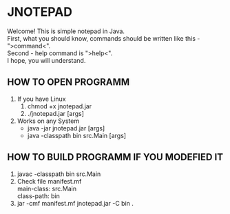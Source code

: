 # JNOTEPAD
Welcome! This is simple notepad in Java.\
First, what you should know, commands should be written like this - ">command<".\
Second - help command is ">help<".\
I hope, you will understand.

HOW TO OPEN PROGRAMM
--------------------
1) If you have Linux
    1. chmod +x jnotepad.jar
    2. ./jnotepad.jar [args]
2) Works on any System
    - java -jar jnotepad.jar [args]
    - java -classpath bin src.Main [args]

HOW TO BUILD PROGRAMM IF YOU MODEFIED IT
----------------------------------------
1) javac -classpath bin src.Main
2) Check file manifest.mf\
    main-class: src.Main\
    class-path: bin
3) jar -cmf manifest.mf jnotepad.jar -C bin .